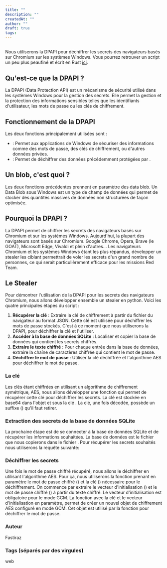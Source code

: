 ```yaml
---
title: ""
description: ""
createdAt: ""
author: ""
draft: true
tags:
---
```


  
  
  ## 
  Nous utiliserons la DPAPI pour déchiffrer les secrets des navigateurs basés sur Chromium sur les systèmes Windows. Vous pourrez retrouver un script un peu plus peaufiné et écrit en Rust [ici](https://github.com/Fastiraz/chromium-based-browsers-secrets-dump).
  
  ## Qu'est-ce que la DPAPI ?
  La DPAPI (Data Protection API) est un mécanisme de sécurité utilisé dans les systèmes
  Windows pour la gestion des secrets. Elle permet la gestion et la protection des informations sensibles telles que les identifiants d'utilisateur, les mots de passe ou les clés de chiffrement.
  
  ## Fonctionnement de la DPAPI
  Les deux fonctions principalement utilisées sont :
  
  - :
  	Permet aux applications de Windows de sécuriser des informations comme des mots de passe, des clés de chiffrement, ou d'autres données privées.
  - :
  	Permet de déchiffrer des données précédemment protégées par .
  
  ## Un blob, c'est quoi ?
  Les deux fonctions précédentes prennent en paramètre des data blob. Un Data Blob sous Windows est un type de champ de données qui permet de stocker des quantités massives de données non structurées de façon optimisée.
  
  ## Pourquoi la DPAPI ?
  La DPAPI permet de chiffrer les secrets des navigateurs basés sur Chromium et sur les systèmes Windows. Aujourd'hui, la plupart des navigateurs sont basés sur Chromium. Google Chrome, Opera, Brave (le GOAT), Microsoft Edge, Vivaldi et plein d'autres... Les navigateurs Chromium et les systèmes Windows étant les plus répandus, développer un stealer les ciblant permettrait de voler les secrets d'un grand nombre de personnes, ce qui serait particulièrement efficace pour les missions Red Team.
  
  ## Le Stealer
  Pour démontrer l'utilisation de la DPAPI pour les secrets des navigateurs Chromium, nous allons développer ensemble un stealer en python.
  Voici les quatre principales étapes du script :
  
  1. **Récupérer la clé** : Extraire la clé de chiffrement à partir du fichier  du navigateur au format JSON. Cette clé est utilisée pour déchiffrer les mots de passe stockés. C'est à ce moment que nous utiliserons la DPAPI, pour déchiffrer la clé et l'utiliser.
  2. **Accéder à la base de données SQLite** : Localiser et copier la base de données  qui contient les secrets chiffrés.
  3. **Extraire le texte chiffré** : Pour chaque entrée dans la base de données, extraire la chaîne de caractères chiffrée qui contient le mot de passe.
  4. **Déchiffrer le mot de passe** : Utiliser la clé déchiffrée et l'algorithme AES pour déchiffrer le mot de passe.
  
  ### La clé
  Les clés étant chiffrées en utilisant un algorithme de chiffrement symétrique, AES, nous allons développer une fonction qui permet de récupérer cette clé pour déchiffrer les secrets. La clé est stockée en base64 dans l'objet  et sous la clé . La clé, une fois décodée, possède un suffixe () qu'il faut retirer.
  
  
  
  ### Extraction des secrets de la base de données SQLite
  La prochaine étape est de se connecter à la base de données SQLite et de récupérer les informations souhaitées. La base de données est le fichier  que nous copierons dans le fichier .
  Pour récupérer les secrets souhaités nous utiliserons la requête suivante:
  
  
  
  
  ### Déchiffrer les secrets
  Une fois le mot de passe chiffré récupéré, nous allons le déchiffrer en utilisant l'algorithme AES. Pour ça, nous utiliserons la fonction  prenant en paramètre le mot de passe chiffré () et la clé () nécessaire pour le déchiffrement. On commence par extraire le vecteur d'initialisation () et le mot de passe chiffré () à partir du texte chiffré. Le vecteur d'initialisation est obligatoire pour le mode GCM. La fonction  avec la clé et le vecteur d'initialisation en paramètre, permet de créer un nouvel objet de chiffrement AES configuré en mode GCM. Cet objet est utilisé par la fonction  pour déchiffrer le mot de passe.
  
  
  
  ### Auteur
  
  Fastiraz
  
  ### Tags (séparés par des virgules)
  
  web
